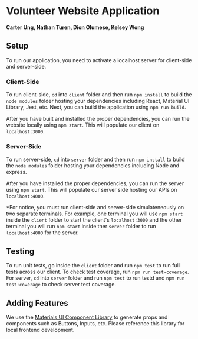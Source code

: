 # Volunteer Website Application
**Carter Ung, Nathan Turen, Dion Olumese, Kelsey Wong**

## Setup 
To run our application, you need to activate a localhost server for client-side and server-side. 

### Client-Side
To run client-side, `cd` into `client` folder and then run `npm install` to build the `node modules` folder hosting your dependencies including React, Material UI Library, Jest, etc. Next, you can build the application using `npm run build`. 

After you have built and installed the proper dependencies, you can run the website locally using `npm start`. This will populate our client on `localhost:3000`.  

### Server-Side
To run server-side, `cd` into `server` folder and then run `npm install` to build the `node modules` folder hosting your dependencies including Node and express. 

After you have installed the proper dependencies, you can run the server using `npm start`. This will populate our server side hosting our APIs on `localhost:4000`.

*For notice, you must run client-side and server-side simulateneously on two separate terminals. For example, one terminal you will use `npm start` inside the `client` folder to start the client's `localhost:3000` and the other terminal you will run `npm start` inside ther `server` folder to run `localhost:4000` for the server. 

## Testing 
To run unit tests, go inside the `client` folder and run `npm test` to run full tests across our client. To check test coverage, run `npm run test-coverage`. For server, `cd` into `server` folder and run `npm test` to run testd and `npm run test:coverage` to check server test coverage.

## Adding Features
We use the [Materials UI Component Library](https://mui.com/material-ui/getting-started/) to generate props and components such as Buttons, Inputs, etc. Please reference this library for local frontend development.
